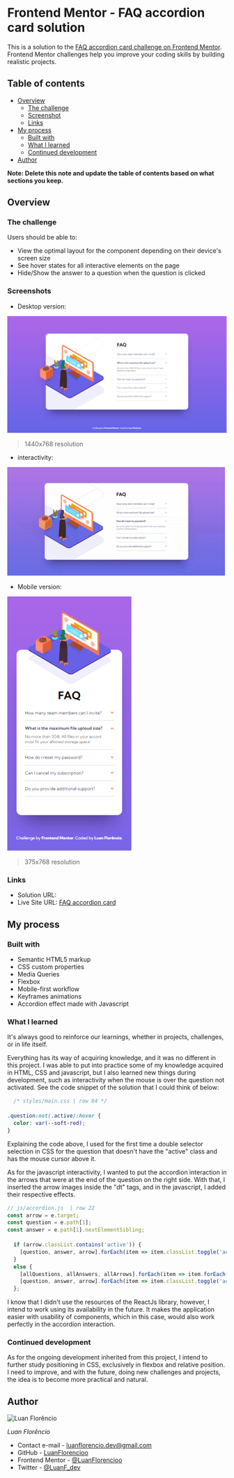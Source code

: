 # Frontend Mentor - FAQ accordion card solution

This is a solution to the [FAQ accordion card challenge on Frontend Mentor](https://www.frontendmentor.io/challenges/faq-accordion-card-XlyjD0Oam). Frontend Mentor challenges help you improve your coding skills by building realistic projects. 

## Table of contents

- [Overview](#overview)
  - [The challenge](#the-challenge)
  - [Screenshot](#screenshot)
  - [Links](#links)
- [My process](#my-process)
  - [Built with](#built-with)
  - [What I learned](#what-i-learned)
  - [Continued development](#continued-development)
- [Author](#author)

**Note: Delete this note and update the table of contents based on what sections you keep.**

## Overview

### The challenge

Users should be able to:

- View the optimal layout for the component depending on their device's screen size
- See hover states for all interactive elements on the page
- Hide/Show the answer to a question when the question is clicked

### Screenshots

- Desktop version:

![Desktop](./images/screenshots/screenshot-faq-desktop.png)
> 1440x768 resolution

- interactivity:

![Animation](./images/screenshots/screen-recorder.gif)

- Mobile version:

![Mobile](./images/screenshots/screenshot-faq-mobile.png)
> 375x768 resolution

### Links

- Solution URL: []()
- Live Site URL: [FAQ accordion card](https://LuanFlorencioo.github.io/FAQ_accordion_card/)

## My process

### Built with

- Semantic HTML5 markup
- CSS custom properties
- Media Queries
- Flexbox
- Mobile-first workflow
- Keyframes animations
- Accordion effect made with Javascript

### What I learned

It's always good to reinforce our learnings, whether in projects, challenges, or in life itself.

Everything has its way of acquiring knowledge, and it was no different in this project. I was able to put into practice some of my knowledge acquired in HTML, CSS and javascript, but I also learned new things during development, such as interactivity when the mouse is over the question not activated. See the code snippet of the solution that I could think of below:

```css
  /* styles/main.css | row 84 */

.question:not(.active):hover {
  color: var(--soft-red);
}
```

Explaining the code above, I used for the first time a double selector selection in CSS for the question that doesn't have the "active" class and has the mouse cursor above it.

As for the javascript interactivity, I wanted to put the accordion interaction in the arrows that were at the end of the question on the right side. With that, I inserted the arrow images inside the "dt" tags, and in the javascript, I added their respective effects.

```js
// js/accordion.js  | row 22
const arrow = e.target;
const question = e.path[1];
const answer = e.path[1].nextElementSibling;

  if (arrow.classList.contains('active')) {
    [question, answer, arrow].forEach(item => item.classList.toggle('active'));
  }
  else {
    [allQuestions, allAnswers, allArrows].forEach(item => item.forEach(items => items.classList.remove('active')));
    [question, answer, arrow].forEach(item => item.classList.toggle('active'));
  };
```

I know that I didn't use the resources of the ReactJs library, however, I intend to work using its availability in the future. It makes the application easier with usability of components, which in this case, would also work perfectly in the accordion interaction.

### Continued development

As for the ongoing development inherited from this project, I intend to further study positioning in CSS, exclusively in flexbox and relative position. I need to improve, and with the future, doing new challenges and projects, the idea is to become more practical and natural.

## Author

![Luan Florêncio](https://avatars.githubusercontent.com/u/71609088?s=120&v=4)

_Luan Florêncio_

- Contact e-mail - luanflorencio.dev@gmail.com
- GitHub - [LuanFlorencioo](https://github.com/LuanFlorencioo)
- Frontend Mentor - [@LuanFlorencioo](https://www.frontendmentor.io/profile/LuanFlorencioo)
- Twitter - [@LuanF_dev](https://www.twitter.com/LuanF_dev)